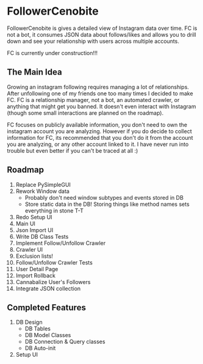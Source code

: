 # FollowerCenobite
FollowerCenobite is gives a detailed view of Instagram data over time. FC is not a bot, it consumes JSON data about follows/likes and allows you to drill down and see your relationship with users across multiple accounts.

FC is currently under construction!!!

## The Main Idea
Growing an instagram following requires managing a lot of relationships. After unfollowing one of my friends one too many times I decided to make FC. FC is a relationship manager, not a bot, an automated crawler, or anything that might get you banned. It doesn't even interact with Instagram (though some small interactions are planned on the roadmap).

FC focuses on publicly available information, you don't need to own the instagram account you are analyzing. However if you do decide to collect information for FC, its recommended that you don't do it from the account you are analyzing, or any other account linked to it. I have never run into trouble but even better if you can't be traced at all :)

## Roadmap
1. Replace PySimpleGUI
2. Rework Window data 
    - Probably don't need window subtypes and events stored in DB
    - Store static data in the DB! Storing things like method names sets everything in stone T-T
3. Redo Setup UI
4. Main UI
5. Json Import UI
6. Write DB Class Tests
7. Implement Follow/Unfollow Crawler
8. Crawler UI
9. Exclusion lists!
10. Follow/Unfollow Crawler Tests
11. User Detail Page
12. Import Rollback
13. Cannabalize User's Followers
14. Integrate JSON collection

## Completed Features
1. DB Design
    - DB Tables
    - DB Model Classes
    - DB Connection & Query classes
    - DB Auto-init
2. Setup UI
